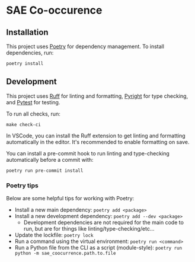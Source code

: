 # SAE Co-occurence

## Installation

This project uses [Poetry](https://python-poetry.org/) for dependency management. To install dependencies, run:

```
poetry install
```

## Development

This project uses [Ruff](https://docs.astral.sh/ruff/) for linting and formatting, [Pyright](https://github.com/microsoft/pyright) for type checking, and [Pytest](https://docs.pytest.org/en/stable/) for testing.

To run all checks, run:

```
make check-ci
```

In VSCode, you can install the Ruff extension to get linting and formatting automatically in the editor. It's recommended to enable formatting on save.

You can install a pre-commit hook to run linting and type-checking automatically before a commit with:

```
poetry run pre-commit install
```

### Poetry tips

Below are some helpful tips for working with Poetry:

- Install a new main dependency: `poetry add <package>`
- Install a new development dependency: `poetry add --dev <package>`
  - Development dependencies are not required for the main code to run, but are for things like linting/type-checking/etc...
- Update the lockfile: `poetry lock`
- Run a command using the virtual environment: `poetry run <command>`
- Run a Python file from the CLI as a script (module-style): `poetry run python -m sae_coocurrence.path.to.file`
